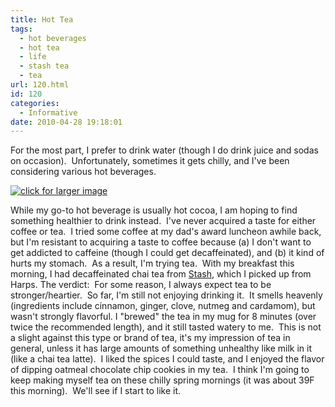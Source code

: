 ```yaml
---
title: Hot Tea
tags:
  - hot beverages
  - hot tea
  - life
  - stash tea
  - tea
url: 120.html
id: 120
categories:
  - Informative
date: 2010-04-28 19:18:01
---
```


For the most part, I prefer to drink water (though I do drink juice and sodas on occasion).  Unfortunately, sometimes it gets chilly, and I've been considering various hot beverages.

[![click for larger image](http://www.flexamail.com/GetImage.ashx?id=3175 "chai tea")](http://www.flexamail.com/GetImage.ashx?id=3175)

While my go-to hot beverage is usually hot cocoa, I am hoping to find something healthier to drink instead.  I've never acquired a taste for either coffee or tea.  I tried some coffee at my dad's award luncheon awhile back, but I'm resistant to acquiring a taste to coffee because (a) I don't want to get addicted to caffeine (though I could get decaffeinated), and (b) it kind of hurts my stomach.  As a result, I'm trying tea.  With my breakfast this morning, I had decaffeinated chai tea from [Stash](http://www.stashtea.com/default.aspx), which I picked up from Harps. The verdict:  For some reason, I always expect tea to be stronger/heartier.  So far, I'm still not enjoying drinking it.  It smells heavenly (ingredients include cinnamon, ginger, clove, nutmeg and cardamom), but wasn't strongly flavorful. I "brewed" the tea in my mug for 8 minutes (over twice the recommended length), and it still tasted watery to me.  This is not a slight against this type or brand of tea, it's my impression of tea in general, unless it has large amounts of something unhealthy like milk in it (like a chai tea latte).  I liked the spices I could taste, and I enjoyed the flavor of dipping oatmeal chocolate chip cookies in my tea.  I think I'm going to keep making myself tea on these chilly spring mornings (it was about 39F this morning).  We'll see if I start to like it.